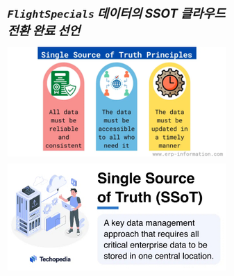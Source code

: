 # ***```FlightSpecials``` 데이터의 SSOT 클라우드 전환 완료 선언***

![](../../images/application-database-migration/ssot-definition.webp)

![](../../images/application-database-migration/ssot-definition2.png)
